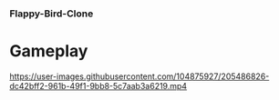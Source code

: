 ### Flappy-Bird-Clone
 
# Gameplay



https://user-images.githubusercontent.com/104875927/205486826-dc42bff2-961b-49f1-9bb8-5c7aab3a6219.mp4

